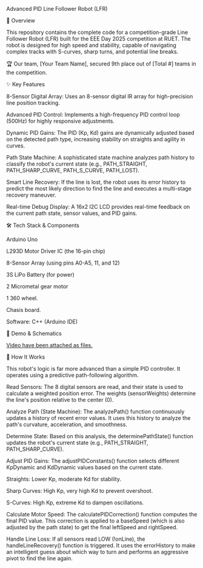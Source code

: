 Advanced PID Line Follower Robot (LFR)

🎯 Overview

This repository contains the complete code for a competition-grade Line Follower Robot (LFR) built for the EEE Day 2025 competition at RUET. The robot is designed for high speed and stability, capable of navigating complex tracks with S-curves, sharp turns, and potential line breaks.

🏆 Our team, [Your Team Name], secured 9th place out of [Total #] teams in the competition.

✨ Key Features

8-Sensor Digital Array: Uses an 8-sensor digital IR array for high-precision line position tracking.

Advanced PID Control: Implements a high-frequency PID control loop (500Hz) for highly responsive adjustments.

Dynamic PID Gains: The PID (Kp, Kd) gains are dynamically adjusted based on the detected path type, increasing stability on straights and agility in curves.

Path State Machine: A sophisticated state machine analyzes path history to classify the robot's current state (e.g., PATH_STRAIGHT, PATH_SHARP_CURVE, PATH_S_CURVE, PATH_LOST).

Smart Line Recovery: If the line is lost, the robot uses its error history to predict the most likely direction to find the line and executes a multi-stage recovery maneuver.

Real-time Debug Display: A 16x2 I2C LCD provides real-time feedback on the current path state, sensor values, and PID gains.

🛠️ Tech Stack & Components

Arduino Uno

L293D Motor Driver IC (the 16-pin chip)

8-Sensor Array (using pins A0-A5, 11, and 12)

3S LiPo Battery (for power)

2 Micrometal gear motor

1 360 wheel.

Chasis board. 

Software: C++ (Arduino IDE)

📸 Demo & Schematics

[Video have been attached as files.](https://youtu.be/_y0VWtV_XBU)


🔧 How It Works

This robot's logic is far more advanced than a simple PID controller. It operates using a predictive path-following algorithm.

Read Sensors: The 8 digital sensors are read, and their state is used to calculate a weighted position error. The weights (sensorWeights) determine the line's position relative to the center (0).

Analyze Path (State Machine): The analyzePath() function continuously updates a history of recent error values. It uses this history to analyze the path's curvature, acceleration, and smoothness.

Determine State: Based on this analysis, the determinePathState() function updates the robot's current state (e.g., PATH_STRAIGHT, PATH_SHARP_CURVE).

Adjust PID Gains: The adjustPIDConstants() function selects different KpDynamic and KdDynamic values based on the current state.

Straights: Lower Kp, moderate Kd for stability.

Sharp Curves: High Kp, very high Kd to prevent overshoot.

S-Curves: High Kp, extreme Kd to dampen oscillations.

Calculate Motor Speed: The calculatePIDCorrection() function computes the final PID value. This correction is applied to a baseSpeed (which is also adjusted by the path state) to get the final leftSpeed and rightSpeed.

Handle Line Loss: If all sensors read LOW (!onLine), the handleLineRecovery() function is triggered. It uses the errorHistory to make an intelligent guess about which way to turn and performs an aggressive pivot to find the line again.
